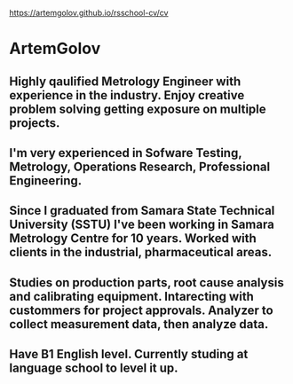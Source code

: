  https://artemgolov.github.io/rsschool-cv/cv
# ArtemGolov
## Highly qaulified Metrology Engineer with experience in the industry. Enjoy creative problem solving getting exposure on multiple projects.
## I'm very experienced in Sofware Testing, Metrology, Operations Research, Professional Engineering.
## Since I graduated from Samara State Technical University (SSTU) I've been working in Samara Metrology Centre for 10 years. Worked with clients in the industrial, pharmaceutical areas.
## Studies on production parts, root cause analysis and calibrating equipment. Intarecting with custommers for project approvals. Analyzer to collect measurement data, then analyze data.
## Have B1 English level. Currently studing at language school to level it up.
